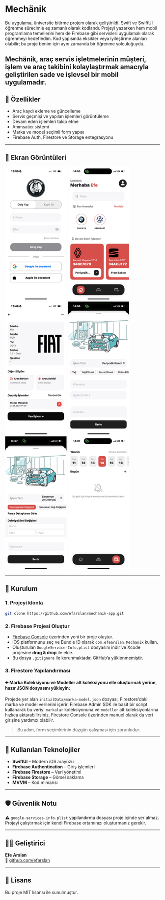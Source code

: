 # Mechänik

Bu uygulama, üniversite bitirme projem olarak geliştirildi. Swift ve SwiftUI öğrenme sürecimle eş zamanlı olarak kodlandı. Projeyi yazarken hem mobil programlama temellerini hem de Firebase gibi servisleri uygulamalı olarak öğrenmeyi hedefledim. Kod yapısında eksikler veya iyileştirme alanları olabilir; bu proje benim için aynı zamanda bir öğrenme yolculuğuydu.

Mechänik, araç servis işletmelerinin müşteri, işlem ve araç takibini kolaylaştırmak amacıyla geliştirilen sade ve işlevsel bir mobil uygulamadır.
---

## 🚀 Özellikler

- Araç kaydı ekleme ve güncelleme
- Servis geçmişi ve yapılan işlemleri görüntüleme
- Devam eden işlemleri takip etme
- Anımsatıcı sistemi
- Marka ve model seçimli form yapısı
- Firebase Auth, Firestore ve Storage entegrasyonu

---

## 📱 Ekran Görüntüleri

<!-- Buraya `/Screenshots` klasörüne koyacağın ekran görüntüleri eklenecek -->
<p float="left">
  <img src="Screenshots/login.PNG" width="200" />
  <img src="Screenshots/ana-ekran.PNG" width="200" />
  <img src="Screenshots/arac-detay.PNG" width="200" />
  <img src="Screenshots/yeni-islem.PNG" width="200" />
  <img src="Screenshots/yeni-islem-secenek.PNG" width="200" />
  <img src="Screenshots/animsatici.PNG" width="200" />
  
</p>

---

## 🔧 Kurulum

### 1. Projeyi klonla

```bash
git clone https://github.com/efarslan/mechanik-app.git
```
### 2. Firebase Projesi Oluştur

- [Firebase Console](https://console.firebase.google.com) üzerinden yeni bir proje oluştur.
- iOS platformunu seç ve Bundle ID olarak `com.efearslan.Mechanik` kullan.
- Oluşturulan `GoogleService-Info.plist` dosyasını indir ve Xcode projesine **drag & drop** ile ekle.
- Bu dosya `.gitignore` ile korunmaktadır, GitHub’a yüklenmemiştir.

### 3. Firestore Yapılandırması

#### ➕ Marka Koleksiyonu ve Modeller alt koleksiyonu elle oluşturmak yerine, hazır JSON dosyasını yükleyin:

Projede yer alan `initialData/marka-model.json` dosyası, Firestore'daki marka ve model verilerini içerir.
Firebase Admin SDK ile basit bir script kullanarak bu veriyi `markalar` koleksiyonuna ve `modeller` alt koleksiyonlarına hızlıca aktarabilirsiniz.
Firestore Console üzerinden manuel olarak da veri girişine yardımcı olabilir.

> Bu adım, form seçimlerinin düzgün çalışması için zorunludur.

---

## 🧠 Kullanılan Teknolojiler

- **SwiftUI** – Modern iOS arayüzü
- **Firebase Authentication** – Giriş işlemleri
- **Firebase Firestore** – Veri yönetimi
- **Firebase Storage** – Görsel saklama
- **MVVM** – Kod mimarisi

---

## 🛡️ Güvenlik Notu

⚠️ `google-services-info.plist` yapılandırma dosyası proje içinde yer almaz.  
Projeyi çalıştırmak için kendi Firebase ortamınızı oluşturmanız gerekir.

---

## 👨‍💻 Geliştirici

**Efe Arslan**  
🔗 [github.com/efarslan](https://github.com/efarslan)

---

## 📄 Lisans

Bu proje MIT lisansı ile sunulmuştur.
